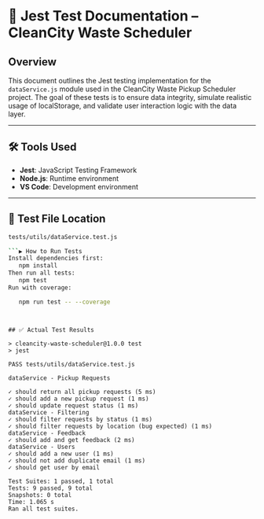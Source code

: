 # 🧪 Jest Test Documentation – CleanCity Waste Scheduler

## Overview

This document outlines the Jest testing implementation for the `dataService.js` module used in the CleanCity Waste Pickup Scheduler project. The goal of these tests is to ensure data integrity, simulate realistic usage of localStorage, and validate user interaction logic with the data layer.

---

## 🛠 Tools Used

- **Jest**: JavaScript Testing Framework
- **Node.js**: Runtime environment
- **VS Code**: Development environment

---

## 📁 Test File Location

````bash
tests/utils/dataService.test.js

```▶️ How to Run Tests
Install dependencies first:
   npm install
Then run all tests:
   npm test
Run with coverage:

   npm run test -- --coverage



````

```

## ✅ Actual Test Results

> cleancity-waste-scheduler@1.0.0 test
> jest

PASS tests/utils/dataService.test.js

dataService - Pickup Requests

✓ should return all pickup requests (5 ms)
✓ should add a new pickup request (1 ms)
✓ should update request status (1 ms)
dataService - Filtering
✓ should filter requests by status (1 ms)
✓ should filter requests by location (bug expected) (1 ms)
dataService - Feedback
✓ should add and get feedback (2 ms)
dataService - Users
✓ should add a new user (1 ms)
✓ should not add duplicate email (1 ms)
✓ should get user by email

Test Suites: 1 passed, 1 total  
Tests: 9 passed, 9 total  
Snapshots: 0 total  
Time: 1.065 s  
Ran all test suites.


```
